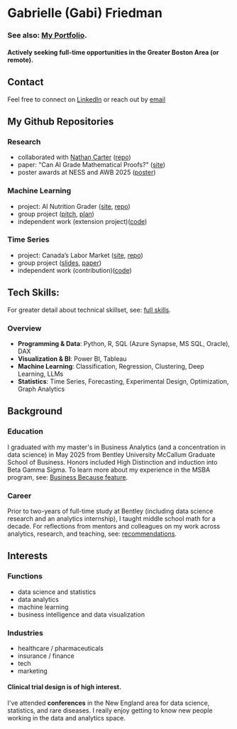 # **Gabrielle (Gabi) Friedman**

### **See also:** [My Portfolio](https://gfriedman77.github.io).  
#### **Actively seeking** full-time opportunities in the Greater Boston Area (or remote).

## Contact
Feel free to connect on [LinkedIn](https://www.linkedin.com/in/gabriellefriedman) or reach out by [email](mailto:gabrielle.e.friedman@gmail.com)

## My Github Repositories

### Research
<ul>
<li> collaborated with <a href="https://github.com/nathancarter">Nathan Carter</a> (<a href="https://github.com/gfriedman77/ai-proof-grading">repo</a>)</li>
<li>paper: "Can AI Grade Mathematical Proofs?" (<a href="https://gfriedman77.github.io/project/research/">site</a>)</li>
<li> poster awards at NESS and AWB 2025 (<a href="https://gfriedman77.github.io/project/research/proofs_poster.pdf">poster</a>)</li>
</ul>


### Machine Learning
<ul>
  <li>project: AI Nutrition Grader (<a href="https://gfriedman77.github.io/project/cnn/">site</a>, <a href="https://github.com/gfriedman77/ai-nutrition-grader/">repo</a>)</li>      
  <li> group project (<a href="https://github.com/gfriedman77/ai-nutrition-grader/tree/main/pitch">pitch</a>, <a href="https://github.com/gfriedman77/ai-nutrition-grader/blob/main/pitch/Nutritrack%20Business%20Plan.pdf">plan</a>)
  <li> independent work (extension project)(<a href="https://github.com/gfriedman77/ai-nutrition-grader/blob/main/repo/testing/CNN%20Transfer%20Learning.ipynb">code</a>)
</ul>

### Time Series
<ul>
<li>project: Canada’s Labor Market (<a href="https://gfriedman77.github.io/project/time-series//">site</a>, <a href="https://github.com/gfriedman77/ts-canadian-labor-market">repo</a>)</li>   
<li> group project (<a href="https://github.com/gfriedman77/ts-canadian-labor-market/blob/main/Final%20Presentation.pdf">slides</a>, <a href="https://github.com/gfriedman77/ts-canadian-labor-market/blob/main/Final%20Paper.pdf">paper</a>)
<li> independent work (contribution)(<a href="https://github.com/gfriedman77/ts-canadian-labor-market/tree/main/R%20Markdown">code</a>)
</ul>

## Tech Skills:  
For greater detail about technical skillset, see: [full skills](https://gfriedman77.github.io/skills/).  

### Overview
  - **Programming & Data**: Python, R, SQL (Azure Synapse, MS SQL, Oracle), DAX  
  - **Visualization & BI**: Power BI, Tableau  
  - **Machine Learning**: Classification, Regression, Clustering, Deep Learning, LLMs  
  - **Statistics**: Time Series, Forecasting, Experimental Design, Optimization, Graph Analytics

## Background

### Education 
I graduated with my master's in Business Analytics (and a concentration in data science) in May 2025 from Bentley University McCallum Graduate School of Business. Honors included High Distinction and induction into Beta Gamma Sigma. 
To learn more about my experience in the MSBA program, see: [Business Because feature](https://www.businessbecause.com/news/masters-in-business-analytics/9774/how-a-master-in-business-analytics-can-unlock-your-career-potential?sponsored=bentley-university/). 

### Career
Prior to two-years of full-time study at Bentley (including data science research and an analytics internship), I taught middle school math for a decade. For reflections from mentors and colleagues on my work across analytics, research, and teaching, see: [recommendations](https://gfriedman77.github.io/recommendations/). 

## Interests 
### Functions
  - data science and statistics
  - data analytics
  - machine learning
  - business intelligence and data visualization
    
### Industries
  - healthcare / pharmaceuticals
  - insurance / finance
  - tech
  - marketing
 
#### **Clinical trial design** is of high interest.  

I've attended **conferences** in the New England area for data science, statistics, and rare diseases.
I really enjoy getting to know new people working in the data and analytics space. 
